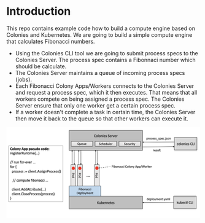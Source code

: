 # Introduction 
This repo contains example code how to build a compute engine based on Colonies and Kubernetes. We are going to build a simple compute engine that calculates Fibonacci numbers. 

* Using the Colonies CLI tool we are going to submit process specs to the Colonies Server. The process spec contains a Fibonnaci number which should be calculate. 
* The Colonies Server maintains a queue of incoming process specs (jobs). 
* Each Fibonacci Colony Apps/Workers connects to the Colonies Server and request a process spec, which it then executes. That means that all workers compete on being assigned a process spec. The Colonies Server ensure that only one worker get a certain process spec.    
* If a worker doesn't complete a task in certain time, the Colonies Server then move it back to the queue so that other workers can execute it.

![Compute Engine](docs/images/compute_engine.png?raw=true "Compute Engine")
